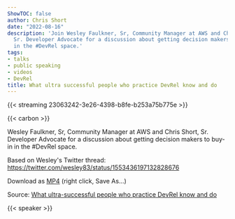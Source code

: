 ```yaml
---
ShowTOC: false
author: Chris Short
date: "2022-08-16"
description: 'Join Wesley Faulkner, Sr, Community Manager at AWS and Chris Short,
  Sr. Developer Advocate for a discussion about getting decision makers to buy-in
  in the #DevRel space.'
tags:
- talks
- public speaking
- videos
- DevRel
title: What ultra successful people who practice DevRel know and do
---
```


{{< streaming 23063242-3e26-4398-b8fe-b253a75b775e >}}

{{< carbon >}}

Wesley Faulkner, Sr, Community Manager at AWS and Chris Short, Sr. Developer Advocate for a discussion about getting decision makers to buy-in in the #DevRel space.

Based on Wesley's Twitter thread: <https://twitter.com/wesley83/status/1553436197132828676>

Download as [MP4](https://shortcdn.com/chrisshort/what-ultra-successful-people-who-practice-DevRel-know-and-do.mp4) (right click, Save As...)

Source: [What ultra-successful people who practice DevRel know and do](https://youtu.be/3O-hbh1FbpI)

{{< speaker >}}
